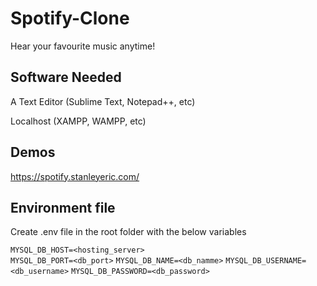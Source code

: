 # Spotify-Clone

Hear your favourite music anytime!

## Software Needed

A Text Editor (Sublime Text, Notepad++, etc)

Localhost (XAMPP, WAMPP, etc)

## Demos

https://spotify.stanleyeric.com/

## Environment file
Create .env file in the root folder with the below variables

`MYSQL_DB_HOST=<hosting_server>`<br />
`MYSQL_DB_PORT=<db_port>`
`MYSQL_DB_NAME=<db_namme>`
`MYSQL_DB_USERNAME=<db_username>`
`MYSQL_DB_PASSWORD=<db_password>`
